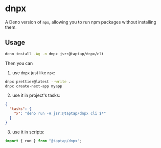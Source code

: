 # dnpx

A Deno version of `npx`, allowing you to run npm packages without installing them.

## Usage

```bash
deno install -Ag -n dnpx jsr:@taptap/dnpx/cli
```

Then you can

1. use `dnpx` just like `npx`:

```bash
dnpx prettier@latest --write .
dnpx create-next-app myapp
```

2. use it in project's tasks:

```json
{
  "tasks": {
    "x": "deno run -A jsr:@taptap/dnpx cli $*"
  }
}
```

3. use it in scripts:

```ts
import { run } from "@taptap/dnpx";
```
